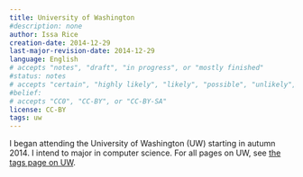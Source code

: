 ```yaml
---
title: University of Washington
#description: none
author: Issa Rice
creation-date: 2014-12-29
last-major-revision-date: 2014-12-29
language: English
# accepts "notes", "draft", "in progress", or "mostly finished"
#status: notes
# accepts "certain", "highly likely", "likely", "possible", "unlikely", "highly unlikely", "remote", "impossible", "log", "emotional", or "fiction"
#belief: 
# accepts "CC0", "CC-BY", or "CC-BY-SA"
license: CC-BY
tags: uw
---
```


I began attending the University of Washington (UW) starting in autumn 2014.
I intend to major in computer science.
For all pages on UW, see [the tags page on UW](_tags/university-of-washington).

